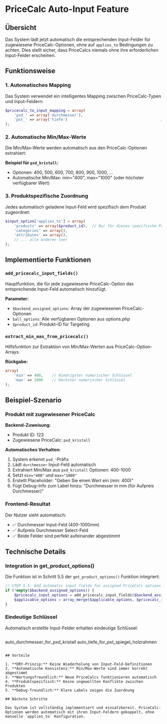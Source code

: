 # PriceCalc Auto-Input Feature

## Übersicht

Das System lädt jetzt automatisch die entsprechenden Input-Felder für zugewiesene PriceCalc-Optionen, ohne auf `applies_to` Bedingungen zu achten. Dies stellt sicher, dass PriceCalcs niemals ohne ihre erforderlichen Input-Felder erscheinen.

## Funktionsweise

### 1. Automatisches Mapping

Das System verwendet ein intelligentes Mapping zwischen PriceCalc-Typen und Input-Feldern:

```php
$pricecalc_to_input_mapping = array(
    'pxd_' => array('durchmesser'),                                    // Durchmesser-Aufpreise
    'pxt_' => array('tiefe')                                          // Tiefe-Aufpreise  
);
```

### 2. Automatische Min/Max-Werte

Die Min/Max-Werte werden automatisch aus den PriceCalc-Optionen extrahiert:

**Beispiel für `pxd_kristall`:**
- Optionen: 400, 500, 600, 700, 800, 900, 1000, ...
- Automatische Min/Max: min="400", max="1000" (oder höchster verfügbarer Wert)

### 3. Produktspezifische Zuordnung

Jedes automatisch geladene Input-Feld wird spezifisch dem Produkt zugeordnet:

```php
$input_option['applies_to'] = array(
    'products' => array($product_id),  // Nur für dieses spezifische Produkt
    'categories' => array(),
    'attributes' => array(),
    // ... alle anderen leer
);
```

## Implementierte Funktionen

### `add_pricecalc_input_fields()`

Hauptfunktion, die für jede zugewiesene PriceCalc-Option das entsprechende Input-Feld automatisch hinzufügt.

**Parameter:**
- `$backend_assigned_options`: Array der zugewiesenen PriceCalc-Optionen
- `$all_options`: Alle verfügbaren Optionen aus options.php
- `$product_id`: Produkt-ID für Targeting

### `extract_min_max_from_pricecalc()`

Hilfsfunktion zur Extraktion von Min/Max-Werten aus PriceCalc-Option-Arrays.

**Rückgabe:**
```php
array(
    'min' => 400,    // Niedrigster numerischer Schlüssel
    'max' => 1000    // Höchster numerischer Schlüssel
);
```

## Beispiel-Szenario

### Produkt mit zugewiesener PriceCalc

**Backend-Zuweisung:**
- Produkt ID: 123
- Zugewiesene PriceCalc: `pxd_kristall`

**Automatisches Verhalten:**
1. System erkennt `pxd_`-Präfix
2. Lädt `durchmesser` Input-Feld automatisch
3. Extrahiert Min/Max aus `pxd_kristall` Optionen: 400-1000
4. Setzt `min="400"` und `max="1000"`
5. Erstellt Placeholder: "Geben Sie einen Wert ein (min: 400)"
6. Fügt Debug-Info zum Label hinzu: "Durchmesser in mm (für Aufpreis Durchmesser)"

### Frontend-Resultat

Der Nutzer sieht automatisch:
- ✅ Durchmesser Input-Feld (400-1000mm)
- ✅ Aufpreis Durchmesser Select-Feld
- ✅ Beide Felder sind perfekt aufeinander abgestimmt

## Technische Details

### Integration in get_product_options()

Die Funktion ist in Schritt 5.5 der `get_product_options()` Funktion integriert:

```php
// STEP 5.5: Add automatic input fields for assigned PriceCalc options
if (!empty($backend_assigned_options)) {
    $pricecalc_input_options = add_pricecalc_input_fields($backend_assigned_options, $product_options, $product_id);
    $applicable_options = array_merge($applicable_options, $pricecalc_input_options);
}
```

### Eindeutige Schlüssel

Automatisch erstellte Input-Felder erhalten eindeutige Schlüssel:
```
```
auto_durchmesser_for_pxd_kristall
auto_tiefe_for_pxt_spiegel_holzrahmen  
```

## Vorteile

1. **DRY-Prinzip:** Keine Wiederholung von Input-Feld-Definitionen
2. **Automatische Konsistenz:** Min/Max-Werte sind immer korrekt abgestimmt
3. **Wartungsfreundlich:** Neue PriceCalcs funktionieren automatisch
4. **Produktspezifisch:** Keine ungewollten Konflikte zwischen Produkten
5. **Debug-freundlich:** Klare Labels zeigen die Zuordnung

## Nächste Schritte

Das System ist vollständig implementiert und einsatzbereit. PriceCalc-Optionen werden automatisch mit ihren Input-Feldern gekoppelt, ohne manuelle `applies_to` Konfiguration.
